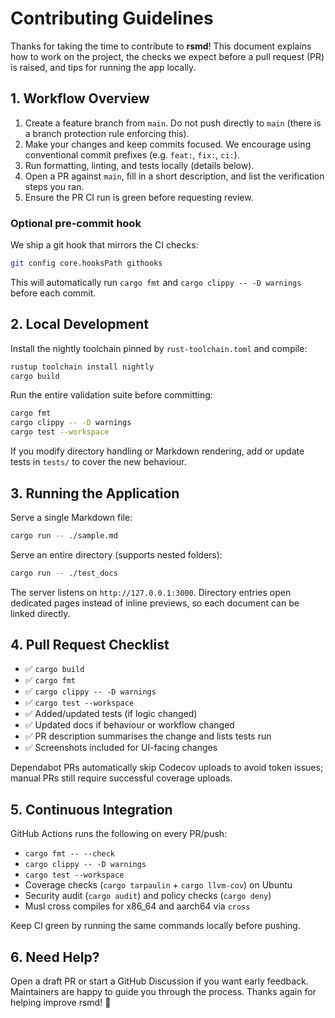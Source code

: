 # Contributing Guidelines

Thanks for taking the time to contribute to **rsmd**! This document explains how to work on the project, the checks we expect before a pull request (PR) is raised, and tips for running the app locally.

## 1. Workflow Overview

1. Create a feature branch from `main`. Do not push directly to `main` (there is a branch protection rule enforcing this).
2. Make your changes and keep commits focused. We encourage using conventional commit prefixes (e.g. `feat:`, `fix:`, `ci:`).
3. Run formatting, linting, and tests locally (details below).
4. Open a PR against `main`, fill in a short description, and list the verification steps you ran.
5. Ensure the PR CI run is green before requesting review.

### Optional pre-commit hook

We ship a git hook that mirrors the CI checks:

```bash
git config core.hooksPath githooks
```

This will automatically run `cargo fmt` and `cargo clippy -- -D warnings` before each commit.

## 2. Local Development

Install the nightly toolchain pinned by `rust-toolchain.toml` and compile:

```bash
rustup toolchain install nightly
cargo build
```

Run the entire validation suite before committing:

```bash
cargo fmt
cargo clippy -- -D warnings
cargo test --workspace
```

If you modify directory handling or Markdown rendering, add or update tests in `tests/` to cover the new behaviour.

## 3. Running the Application

Serve a single Markdown file:

```bash
cargo run -- ./sample.md
```

Serve an entire directory (supports nested folders):

```bash
cargo run -- ./test_docs
```

The server listens on `http://127.0.0.1:3000`. Directory entries open dedicated pages instead of inline previews, so each document can be linked directly.

## 4. Pull Request Checklist

- ✅ `cargo build`
- ✅ `cargo fmt`
- ✅ `cargo clippy -- -D warnings`
- ✅ `cargo test --workspace`
- ✅ Added/updated tests (if logic changed)
- ✅ Updated docs if behaviour or workflow changed
- ✅ PR description summarises the change and lists tests run
- ✅ Screenshots included for UI-facing changes

Dependabot PRs automatically skip Codecov uploads to avoid token issues; manual PRs still require successful coverage uploads.

## 5. Continuous Integration

GitHub Actions runs the following on every PR/push:

- `cargo fmt -- --check`
- `cargo clippy -- -D warnings`
- `cargo test --workspace`
- Coverage checks (`cargo tarpaulin` + `cargo llvm-cov`) on Ubuntu
- Security audit (`cargo audit`) and policy checks (`cargo deny`)
- Musl cross compiles for x86_64 and aarch64 via `cross`

Keep CI green by running the same commands locally before pushing.

## 6. Need Help?

Open a draft PR or start a GitHub Discussion if you want early feedback. Maintainers are happy to guide you through the process. Thanks again for helping improve rsmd! 🎉
